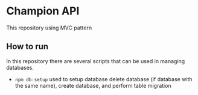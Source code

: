 # Champion API

This repository using MVC pattern

## How to run

In this repository there are several scripts that can be used in managing databases.

- `npm db:setup` used to setup database delete database (if database with the same name), create database, and perform table migration
